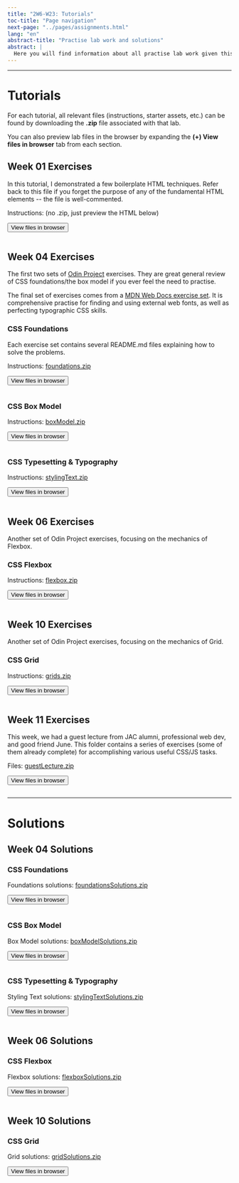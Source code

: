 ```yaml
---
title: "2W6-W23: Tutorials"
toc-title: "Page navigation"
next-page: "../pages/assignments.html"
lang: "en"
abstract-title: "Practise lab work and solutions"
abstract: |
  Here you will find information about all practise lab work given this semester.
---
```


---

[week01boilerplatezip]: ../tutorials/week01-boilerplate.zip
[week04boxmodelzip]: ../tutorials/week04-box-model-exercises.zip
[week04foundationszip]: ../tutorials/week04-foundations-exercises.zip
[week04stylingtextzip]: ../tutorials/week04-styling-text-exercises.zip
[week06flexboxzip]: ../tutorials/week06-flexbox-exercises.zip
[week10gridzip]: ../tutorials/week10-grid-exercises.zip
[week11junezip]: ../tutorials/week11-june-exercises.zip

[week04boxmodelsolutions]: ../tutorials/week04-box-model-solutions.zip
[week04foundationssolutions]: ../tutorials/week04-foundations-solutions.zip
[week04stylingtextsolutions]: ../tutorials/week04-styling-text-solutions.zip
[week06flexboxsolutions]: ../tutorials/week06-flexbox-solutions.zip
[week10gridsolutions]: ../tutorials/week10-grid-solutions.zip


# Tutorials

For each tutorial, all relevant files (instructions, starter assets, etc.) can be found by downloading the **.zip** file associated with that lab.

You can also preview lab files in the browser by expanding the **(+) View files in browser** tab from each section. 

## Week 01 Exercises

In this tutorial, I demonstrated a few boilerplate HTML techniques. Refer back to this file if you forget the purpose of any of the fundamental HTML elements -- the file is well-commented.

Instructions: (no .zip, just preview the HTML below)

<button class="accordion">View files in browser</button>

<pre id="week01-boilerplate-listing" class="collapsible">
</pre>

## Week 04 Exercises

The first two sets of [Odin Project](https://www.theodinproject.com/lessons/foundations-css-foundations) exercises. They are great general review of CSS foundations/the box model if you ever feel the need to practise.

The final set of exercises comes from a [MDN Web Docs exercise set](https://developer.mozilla.org/en-US/docs/Learn/CSS/Styling_text/Typesetting_a_homepage). It is comprehensive practise for finding and using external web fonts, as well as perfecting typographic CSS skills.

### CSS Foundations

Each exercise set contains several README.md files explaining how to solve the problems.

Instructions: [foundations.zip][week04foundationszip]

<button class="accordion">View files in browser</button>

<pre id="week04-foundations-exercises-listing" class="collapsible">
</pre>

### CSS Box Model

Instructions: [boxModel.zip][week04boxmodelzip]

<button class="accordion">View files in browser</button>

<pre id="week04-box-model-exercises-listing" class="collapsible">
</pre>

### CSS Typesetting & Typography

Instructions: [stylingText.zip][week04stylingtextzip]

<button class="accordion">View files in browser</button>

<pre id="week04-styling-text-exercises-listing" class="collapsible">
</pre>

## Week 06 Exercises

Another set of Odin Project exercises, focusing on the mechanics of Flexbox.

### CSS Flexbox

Instructions: [flexbox.zip][week06flexboxzip]

<button class="accordion">View files in browser</button>

<pre id="week06-flexbox-exercises-listing" class="collapsible">
</pre>

## Week 10 Exercises

Another set of Odin Project exercises, focusing on the mechanics of Grid.

### CSS Grid

Instructions: [grids.zip][week10gridzip]

<button class="accordion">View files in browser</button>

<pre id="week10-grid-exercises-listing" class="collapsible">
</pre>

## Week 11 Exercises

This week, we had a guest lecture from JAC alumni, professional web dev, and good friend June. This folder contains a series of exercises (some of them already complete) for accomplishing various useful CSS/JS tasks.

Files: [guestLecture.zip][week11junezip]

<button class="accordion">View files in browser</button>

<pre id="week11-june-exercises-listing" class="collapsible">
</pre>

---

# Solutions

## Week 04 Solutions

### CSS Foundations

Foundations solutions: [foundationsSolutions.zip][week04foundationssolutions]

<button class="accordion">View files in browser</button>

<pre id="week04-foundations-solutions-listing" class="collapsible">
</pre>

### CSS Box Model

Box Model solutions: [boxModelSolutions.zip][week04boxmodelsolutions]

<button class="accordion">View files in browser</button>

<pre id="week04-box-model-solutions-listing" class="collapsible">
</pre>

### CSS Typesetting & Typography

Styling Text solutions: [stylingTextSolutions.zip][week04stylingtextsolutions]

<button class="accordion">View files in browser</button>

<pre id="week04-styling-text-solutions-listing" class="collapsible">
</pre>

## Week 06 Solutions

### CSS Flexbox

Flexbox solutions: [flexboxSolutions.zip][week06flexboxsolutions]

<button class="accordion">View files in browser</button>

<pre id="week06-flexbox-solutions-listing" class="collapsible">
</pre>

## Week 10 Solutions

### CSS Grid

Grid solutions: [gridSolutions.zip][week10gridsolutions]

<button class="accordion">View files in browser</button>

<pre id="week10-grid-solutions-listing" class="collapsible">
</pre>
